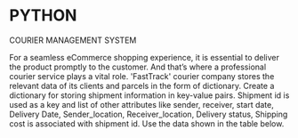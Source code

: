 # PYTHON
COURIER MANAGEMENT SYSTEM

For a seamless eCommerce shopping experience, it is essential to deliver the product promptly to the customer. And that’s where a professional courier service plays a vital role. 'FastTrack' courier company stores the relevant data of its clients and parcels in the form of dictionary. Create a dictionary for storing shipment information in key-value pairs. Shipment id is used as a key and list of other attributes like sender, receiver, start date, Delivery Date, Sender_location, Receiver_location, Delivery status, Shipping cost is associated with shipment id. Use the data shown in the table below.
 
